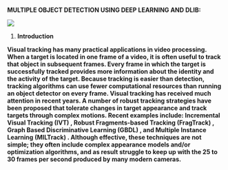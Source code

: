 **MULTIPLE OBJECT DETECTION USING DEEP LEARNING AND DLIB:**

![](<https://s3-us-west-2.amazonaws.com/static.pyimagesearch.com/object-tracking-dlib/object_tracking_dlib_example03.gif>)

1. **Introduction**

**Visual tracking has many practical applications in video processing. When a
target is located in one frame of a video, it is often useful to track that
object in subsequent frames. Every frame in which the target is successfully
tracked provides more information about the identity and the activity of the
target. Because tracking is easier than detection, tracking algorithms can use
fewer computational resources than running an object detector on every frame.
Visual tracking has received much attention in recent years. A number of robust
tracking strategies have been proposed that tolerate changes in target
appearance and track targets through complex motions. Recent examples include:
Incremental Visual Tracking (IVT) , Robust Fragments-based Tracking (FragTrack)
, Graph Based Discriminative Learning (GBDL) , and Multiple Instance Learning
(MILTrack) . Although effective, these techniques are not simple; they often
include complex appearance models and/or optimization algorithms, and as result
struggle to keep up with the 25 to 30 frames per second produced by many modern
cameras.**
